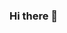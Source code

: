 ### Hi there 👋

<!--
**BoraOzkoc/BoraOzkoc** is a ✨ _special_ ✨ repository because its `README.md` (this file) appears on your GitHub profile.

Here are some of the games that I made:


![](https://github.com/BoraOzkoc/SlingShotMerge/blob/main/RPReplay_Final1673351619_AdobeExpress.gif)


-->
